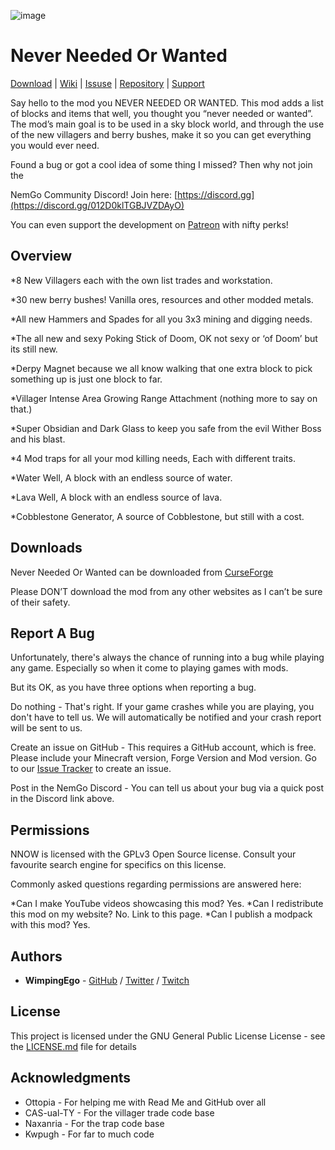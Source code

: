 ![image](https://i.imgur.com/Cm376pU.png)

# Never Needed Or Wanted

[Download](https://www.curseforge.com/minecraft/mc-mods/never-needed-or-wanted/files) | [Wiki](https://github.com/Wimpingego/nnow/wiki) | [Issuse](https://github.com/Wimpingego/nnow/issues) | [Repository](https://github.com/Wimpingego/nnow) | [Support](https://www.patreon.com/Ego_YT)

Say hello to the mod you NEVER NEEDED OR WANTED.
This mod adds a list of blocks and items that well, you thought you “never needed or wanted”. The mod’s main goal is to be used in a sky block world,
and through the use of the new villagers and berry bushes, make it so you can get everything you would ever need.

Found a bug or got a cool idea of some thing I missed? Then why not join the

NemGo Community Discord! Join here: [https://discord.gg](https://discord.gg/012D0klTGBJVZDAyO)

You can even support the development on [Patreon](https://www.patreon.com/Ego_YT) with nifty perks! 

## Overview

*8 New Villagers each with the own list trades and workstation.

*30 new berry bushes! Vanilla ores, resources and other modded metals.

*All new Hammers and Spades for all you 3x3 mining and digging needs.

*The all new and sexy Poking Stick of Doom, OK not sexy or ‘of Doom’ but its still new.

*Derpy Magnet because we all know walking that one extra block to pick something up is just one block to far.

*Villager Intense Area Growing Range Attachment (nothing more to say on that.)

*Super Obsidian and Dark Glass to keep you safe from the evil Wither Boss and his blast.

*4 Mod traps for all your mod killing needs, Each with different traits.

*Water Well, A block with an endless source of water.

*Lava Well, A block with an endless source of lava.

*Cobblestone Generator, A source of Cobblestone, but still with a cost.


## Downloads

Never Needed Or Wanted can be downloaded from [CurseForge](https://www.curseforge.com/minecraft/mc-mods/never-needed-or-wanted/files)

Please DON’T download the mod from any other websites as I can’t be sure of their safety.

## Report A Bug

Unfortunately, there's always the chance of running into a bug while playing any game. Especially so when it come to playing games with mods.

But its OK, as you have three options when reporting a bug. 

Do nothing - That's right. If your game crashes while you are playing, you don't have to tell us. We will automatically be notified and your crash report will be sent to us. 

Create an issue on GitHub - This requires a GitHub account, which is free. Please include your Minecraft version, Forge Version and Mod version. Go to our [Issue Tracker](https://github.com/Wimpingego/nnow/issues/new) to create an issue. 

Post in the NemGo Discord - You can tell us about your bug via a quick post in the Discord link above.

## Permissions

NNOW is licensed with the GPLv3 Open Source license. Consult your favourite search engine for specifics on this license. 

Commonly asked questions regarding permissions are answered here:

*Can I make YouTube videos showcasing this mod? Yes.
*Can I redistribute this mod on my website? No. Link to this page.
*Can I publish a modpack with this mod? Yes.

## Authors

* **WimpingEgo** - [GitHub](https://github.com/wimpingego) / [Twitter](https://twitter.com/Ego_YT) / [Twitch](https://twitch.tv/wimpingego)

## License

This project is licensed under the GNU General Public License License - see the [LICENSE.md](https://github.com/Wimpingego/nnow/blob/master/LICENSE) file for details

## Acknowledgments

* Ottopia - For helping me with Read Me and GitHub over all
* CAS-ual-TY - For the villager trade code base
* Naxanria  - For the trap code base
* Kwpugh - For far to much code

